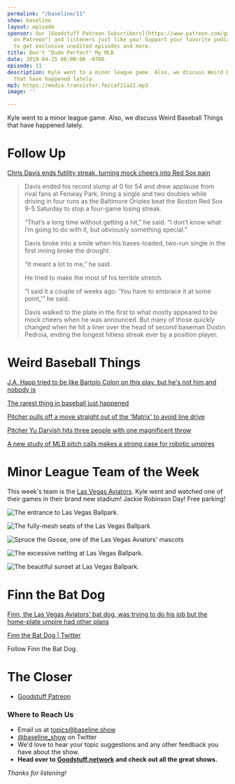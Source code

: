 ```yaml
---
permalink: "/baseline/11"
show: baseline
layout: episode
sponsor: Our [Goodstuff Patreon Subscribers](https://www.patreon.com/goodstuff "Goodstuff
  on Patreon") and listeners just like you! Support your favorite podcasts directly
  to get exclusive unedited episodes and more.
title: Don't "Dude Perfect" My MLB
date: 2019-04-25 06:00:00 -0700
episode: 11
description: Kyle went to a minor league game. Also, we discuss Weird Baseball Things
  that have happened lately.
mp3: https://media.transistor.fm/caf21a22.mp3
image: ''

---
```

Kyle went to a minor league game. Also, we discuss Weird Baseball Things that have happened lately.

# Follow Up

[Chris Davis ends futility streak, turning mock cheers into Red Sox pain](https://nypost.com/2019/04/13/chris-davis-turns-mock-cheers-into-real-ones-with-end-of-futility-streak/)

> Davis ended his record slump at 0 for 54 and drew applause from rival fans at Fenway Park, lining a single and two doubles while driving in four runs as the Baltimore Orioles beat the Boston Red Sox 9-5 Saturday to stop a four-game losing streak.
>
> “That’s a long time without getting a hit,” he said. “I don’t know what I’m going to do with it, but obviously something special.”
>
> Davis broke into a smile when his bases-loaded, two-run single in the first inning broke the drought.
>
> “It meant a lot to me,” he said.
>
> He tried to make the most of his terrible stretch.
>
> “I said it a couple of weeks ago: ‘You have to embrace it at some point,'” he said.
>
> Davis walked to the plate in the first to what mostly appeared to be mock cheers when he was announced. But many of those quickly changed when he hit a liner over the head of second baseman Dustin Pedroia, ending the longest hitless streak ever by a position player.

# Weird Baseball Things

[J.A. Happ tried to be like Bartolo Colon on this play, but he's not him and nobody is](https://www.mlb.com/cut4/j-a-happ-between-the-legs-throw)

[The rarest thing in baseball just happened](http://mlb.nbcsports.com/2019/04/17/the-rarest-thing-in-baseball-just-happened/)

[Pitcher pulls off a move straight out of the 'Matrix' to avoid line drive](https://mashable.com/article/collin-mchugh-matrix-baseball-dodge-line-drive/)

[Pitcher Yu Darvish hits three people with one magnificent throw](https://mashable.com/article/yu-darvish-pitch-hits-three-people/)

[A new study of MLB pitch calls makes a strong case for robotic umpires](https://techcrunch.com/2019/04/08/a-new-study-of-mlb-pitch-calls-makes-a-strong-case-for-robotic-umpires/?utm_source=feedburner&utm_medium=feed&utm_campaign=Feed%3A+Techcrunch+%28TechCrunch%29)

# Minor League Team of the Week

This week's team is the [Las Vegas Aviators](https://en.wikipedia.org/wiki/Las_Vegas_Aviators). Kyle went and watched one of their games in their brand new stadium! Jackie Robinson Day! Free parking!

![The entrance to Las Vegas Ballpark.](/uploads/166E91A2-48E1-4979-9DA8-280411BD31BC.jpeg)

![The fully-mesh seats of the Las Vegas Ballpark](/uploads/52A0223E-5CF8-4423-93C0-148001A6ED5C.jpeg)

![Spruce the Goose, one of the Las Vegas Aviators' mascots](/uploads/890B9FAC-FB6A-42CE-9306-6C803B07D08D.jpeg)

![The excessive netting at Las Vegas Ballpark.](/uploads/1F735E2A-1761-4A10-8384-F41151AAAE7D.jpeg)

![The beautiful sunset at Las Vegas Ballpark.](/uploads/645E7722-7482-440D-840E-9A1AEDF0B430-1.jpeg)

# Finn the Bat Dog

[Finn, the Las Vegas Aviators' bat dog, was trying to do his job but the home-plate umpire had other plans](https://www.mlb.com/cut4/ump-steals-show-from-milb-bat-dog)

[Finn the Bat Dog | Twitter](https://twitter.com/finnthebatdog)

Follow Finn the Bat Dog.

# The Closer

* [Goodstuff Patreon](https://patreon.com/goodstuff)

### **Where to Reach Us**

* Email us at [topics@baseline.show](mailto:topics@baseline.show)
* [@baseline_show](https://twitter.com/baseline_show) on Twitter
* We'd love to hear your topic suggestions and any other feedback you have about the show.
* **Head over to** [**Goodstuff.network**](http://goodstuff.network/) **and check out all the great shows.**

_Thanks for listening!_